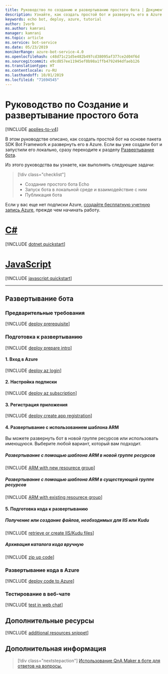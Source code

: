 ```yaml
---
title: Руководство по созданию и развертыванию простого бота | Документация Майкрософт
description: Узнайте, как создать простой бот и развернуть его в Azure.
keywords: echo bot, deploy, azure, tutorial
author: Ivorb
ms.author: kamrani
manager: kamrani
ms.topic: article
ms.service: bot-service
ms.date: 05/23/2019
monikerRange: azure-bot-service-4.0
ms.openlocfilehash: c48d71c21d5e482b497cd38095af377ce2d04f6d
ms.sourcegitcommit: e9cd857ee11945ef0b98a1ffb4792494dfaeb126
ms.translationtype: HT
ms.contentlocale: ru-RU
ms.lasthandoff: 10/01/2019
ms.locfileid: "71694545"
---
```

# <a name="tutorial-create-and-deploy-a-basic-bot"></a>Руководство по Создание и развертывание простого бота

[!INCLUDE [applies-to-v4](../includes/applies-to.md)]

В этом руководстве описано, как создать простой бот на основе пакета SDK Bot Framework и развернуть его в Azure. Если вы уже создали бот и запустили его локально, сразу переходите к разделу [Развертывание бота](#deploy-your-bot).

Из этого руководства вы узнаете, как выполнять следующие задачи:

> [!div class="checklist"]
> * Создание простого бота Echo
> * Запуск бота в локальной среде и взаимодействие с ним
> * Публикация бота

Если у вас еще нет подписки Azure, [создайте бесплатную учетную запись Azure](https://azure.microsoft.com/free/?WT.mc_id=A261C142F), прежде чем начинать работу.

# <a name="ctabcsharp"></a>[C#](#tab/csharp)

[!INCLUDE [dotnet quickstart](~/includes/quickstart-dotnet.md)]

# <a name="javascripttabjavascript"></a>[JavaScript](#tab/javascript)

[!INCLUDE [javascript quickstart](~/includes/quickstart-javascript.md)]

---

## <a name="deploy-your-bot"></a>Развертывание бота

### <a name="prerequisites"></a>Предварительные требования
[!INCLUDE [deploy prerequisite](~/includes/deploy/snippet-prerequisite.md)]

### <a name="prepare-for-deployment"></a>Подготовка к развертыванию
[!INCLUDE [deploy prepare intro](~/includes/deploy/snippet-prepare-deploy-intro.md)]

#### <a name="1-login-to-azure"></a>1. Вход в Azure
[!INCLUDE [deploy az login](~/includes/deploy/snippet-az-login.md)]

#### <a name="2-set-the-subscription"></a>2. Настройка подписки
[!INCLUDE [deploy az subscription](~/includes/deploy/snippet-az-set-subscription.md)]

#### <a name="3-create-an-app-registration"></a>3. Регистрация приложения
[!INCLUDE [deploy create app registration](~/includes/deploy/snippet-create-app-registration.md)]

#### <a name="4-deploy-via-arm-template"></a>4. Развертывание с использованием шаблона ARM
Вы можете развернуть бот в новой группе ресурсов или использовать имеющуюся. Выберите любой вариант, который вам подходит. 
##### <a name="deploy-via-arm-template-with-new-resource-group"></a>**Развертывание с помощью шаблона ARM в новой группе ресурсов**
[!INCLUDE [ARM with new resourece group](~/includes/deploy/snippet-ARM-new-resource-group.md)]

##### <a name="deploy-via-arm-template-with-existing-resource-group"></a>**Развертывание с помощью шаблона ARM в существующей группе ресурсов**
[!INCLUDE [ARM with existing resourece group](~/includes/deploy/snippet-ARM-existing-resource-group.md)]

#### <a name="5-prepare-your-code-for-deployment"></a>5. Подготовка кода к развертыванию
##### <a name="retrieve-or-create-necessary-iiskudu-files"></a>**Получение или создание файлов, необходимых для IIS или Kudu**
[!INCLUDE [retrieve or create IIS/Kudu files](~/includes/deploy/snippet-IIS-Kudu-files.md)]

##### <a name="zip-up-the-code-directory-manually"></a>**Архивация каталога кода вручную**
[!INCLUDE [zip up code](~/includes/deploy/snippet-zip-code.md)]

### <a name="deploy-code-to-azure"></a>Развертывание кода в Azure
[!INCLUDE [deploy code to Azure](~/includes/deploy/snippet-deploy-code-to-az.md)]

### <a name="test-in-web-chat"></a>Тестирование в веб-чате
[!INCLUDE [test in web chat](~/includes/deploy/snippet-test-in-web-chat.md)]

## <a name="additional-resources"></a>Дополнительные ресурсы

[!INCLUDE [additional resources snippet](~/includes/deploy/snippet-additional-resources.md)]

## <a name="next-steps"></a>Дополнительная информация
> [!div class="nextstepaction"]
> [Использование QnA Maker в боте для ответов на вопросы.](bot-builder-tutorial-add-qna.md)